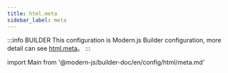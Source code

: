 ```yaml
---
title: html.meta
sidebar_label: meta
---
```


:::info BUILDER
This configuration is Modern.js Builder configuration, more detail can see [html.meta](https://modernjs.dev/builder/zh/api/config-html.html#html-meta)。
:::

import Main from '@modern-js/builder-doc/en/config/html/meta.md'

<Main />

